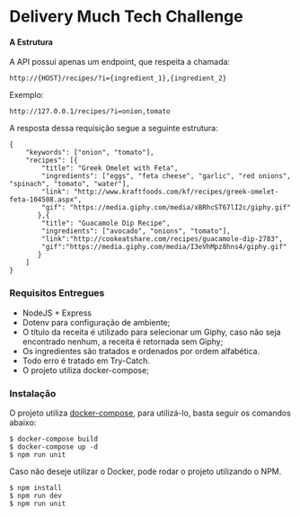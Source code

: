 # Delivery Much Tech Challenge

#### A Estrutura

A API possui apenas um endpoint, que respeita a chamada:

`http://{HOST}/recipes/?i={ingredient_1},{ingredient_2}`

Exemplo:

`http://127.0.0.1/recipes/?i=onion,tomato`


A resposta dessa requisição segue a seguinte estrutura:

```
{
	"keywords": ["onion", "tomato"],
	"recipes": [{
		"title": "Greek Omelet with Feta",
		"ingredients": ["eggs", "feta cheese", "garlic", "red onions", "spinach", "tomato", "water"],
		"link": "http://www.kraftfoods.com/kf/recipes/greek-omelet-feta-104508.aspx",
		"gif": "https://media.giphy.com/media/xBRhcST67lI2c/giphy.gif"
	   },{
		"title": "Guacamole Dip Recipe",
		"ingredients": ["avocado", "onions", "tomato"],
		"link":"http://cookeatshare.com/recipes/guacamole-dip-2783",
		"gif":"https://media.giphy.com/media/I3eVhMpz8hns4/giphy.gif"
	   }
	]
}
```

### Requisitos Entregues

- NodeJS + Express
- Dotenv para configuração de ambiente;
- O título da receita é utilizado para selecionar um Giphy, caso não seja encontrado nenhum, a receita é retornada sem Giphy;
- Os ingredientes são tratados e ordenados por ordem alfabética.
- Todo erro é tratado em Try-Catch.
- O projeto utiliza docker-compose;

### Instalação

O projeto utiliza [docker-compose](https://docs.docker.com/compose/install/), para utilizá-lo, basta seguir os comandos abaixo:
```
$ docker-compose build
$ docker-compose up -d
$ npm run unit
```

Caso não deseje utilizar o Docker, pode rodar o projeto utilizando o NPM.
```
$ npm install
$ npm run dev
$ npm run unit
```
